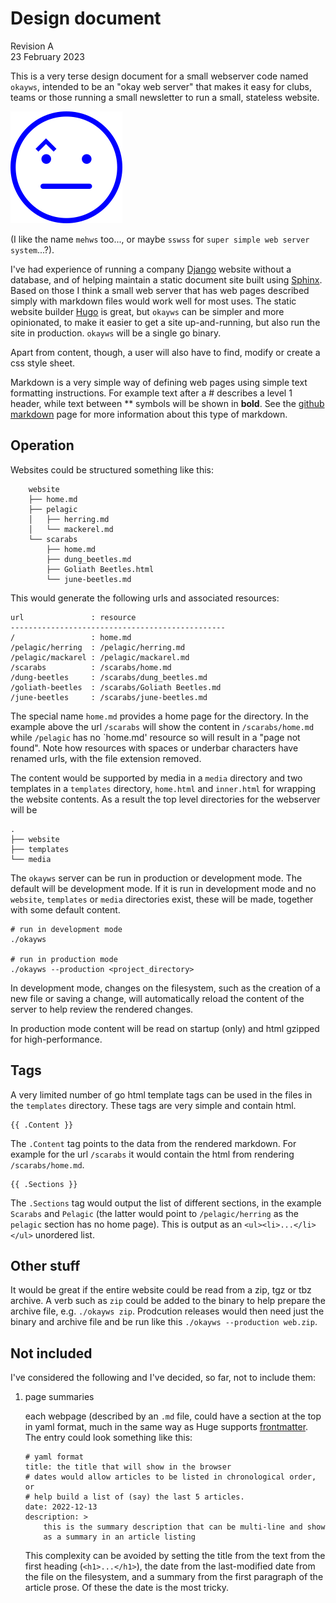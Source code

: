 # Design document

Revision A  
23 February 2023

This is a very terse design document for a small webserver code named
`okayws`, intended to be an "okay web server" that makes it easy for
clubs, teams or those running a small newsletter to run a small,
stateless website.

![okayws icon](okayws.png)

(I like the name `mehws` too..., or maybe `sswss` for `super simple web
server system`...?).

I've had experience of running a company
[Django](https://www.djangoproject.com/) website without a database, and
of helping maintain a static document site built using
[Sphinx](https://www.sphinx-doc.org/en/master/). Based on those I think
a small web server that has web pages described simply with markdown
files would work well for most uses. The static website builder
[Hugo](https://gohugo.io/) is great, but `okayws` can be simpler and
more opinionated, to make it easier to get a site up-and-running, but
also run the site in production. `okayws` will be a single go binary.

Apart from content, though, a user will also have to find, modify or
create a css style sheet.

Markdown is a very simple way of defining web pages using simple text
formatting instructions. For example text after a \# describes a level 1
header, while text between \*\* symbols will be shown in **bold**. See
the [github markdown](https://docs.github.com/en/get-started/writing-on-github/getting-started-with-writing-and-formatting-on-github/basic-writing-and-formatting-syntax)
page for more information about this type of markdown.

## Operation

Websites could be structured something like this:

```
    website
    ├── home.md
    ├── pelagic
    │   ├── herring.md
    │   └── mackerel.md
    └── scarabs
        ├── home.md
        ├── dung_beetles.md
        ├── Goliath Beetles.html
        └── june-beetles.md
```

This would generate the following urls and associated resources:

```
url               : resource
------------------------------------------------
/                 : home.md
/pelagic/herring  : /pelagic/herring.md
/pelagic/mackarel : /pelagic/mackarel.md
/scarabs          : /scarabs/home.md
/dung-beetles     : /scarabs/dung_beetles.md
/goliath-beetles  : /scarabs/Goliath Beetles.md
/june-beetles     : /scarabs/june-beetles.md
```

The special name `home.md` provides a home page for the directory. In
the example above the url `/scarabs` will show the content in
`/scarabs/home.md` while `/pelagic` has no `home.md' resource so will
result in a "page not found". Note how resources with spaces or underbar
characters have renamed urls, with the file extension removed.

The content would be supported by media in a `media` directory and two
templates in a `templates` directory, `home.html` and `inner.html` for
wrapping the website contents. As a result the top level directories for
the webserver will be

```
.
├── website
├── templates
└── media
```

The `okayws` server can be run in production or development mode. The
default will be development mode. If it is run in development mode and
no `website`, `templates` or `media` directories exist, these will be
made, together with some default content.

```
# run in development mode
./okayws

# run in production mode
./okayws --production <project_directory>
```

In development mode, changes on the filesystem, such as the creation of
a new file or saving a change, will automatically reload the content of
the server to help review the rendered changes.

In production mode content will be read on startup (only) and html
gzipped for high-performance.

## Tags

A very limited number of go html template tags can be used in the
files in the `templates` directory. These tags are very simple and
contain html.

```
{{ .Content }}
```

The `.Content` tag points to the
data from the rendered markdown. For example for the url `/scarabs` it
would contain the html from rendering `/scarabs/home.md`.

```
{{ .Sections }}
```

The `.Sections` tag would output the list of different sections, in the
example `Scarabs` and `Pelagic` (the latter would point to
`/pelagic/herring` as the `pelagic` section has no home page). This is
output as an `<ul><li>...</li></ul>` unordered list.

## Other stuff

It would be great if the entire website could be read from a zip, tgz or
tbz archive. A verb such as `zip` could be added to the binary to help
prepare the archive file, e.g. `./okayws zip`. Prodcution releases would
then need just the binary and archive file and be run like this
`./okayws --production web.zip`.

## Not included

I've considered the following and I've decided, so far, not to include
them:

1. page summaries
   
   each webpage (described by an `.md` file, could have a section at the
   top in yaml format, much in the same way as Huge supports
   [frontmatter](https://gohugo.io/content-management/front-matter/). The
   entry could look something like this:

   ```
   # yaml format
   title: the title that will show in the browser
   # dates would allow articles to be listed in chronological order, or
   # help build a list of (say) the last 5 articles.
   date: 2022-12-13
   description: >
       this is the summary description that can be multi-line and show
       as a summary in an article listing
   ```

   This complexity can be avoided by setting the title from the text
   from the first heading (`<h1>...</h1>`), the date from the
   last-modified date from the file on the filesystem, and a summary
   from the first paragraph of the article prose. Of these the date is
   the most tricky.

